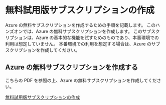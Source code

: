 # 無料試用版サブスクリプションの作成​
Azure の無料サブスクリプションを作成するための手順を記載します。
このハンズオンでは、Azure の無料サブスクリプションを作成します。
このサブスクリプションは、Azure の基本的な機能を試すためのものであり、本番環境での利用は想定していません。
本番環境での利用を想定する場合は、Azure のサブスクリプションを作成してください。

## Azure の無料サブスクリプションを作成する
こちらの PDF を参照の上、Azure の無料サブスクリプションを作成してください。

[無料試用版サブスクリプションの作成](https://github.com/t2isogai/DefenderForCloudHandsOn/blob/main/pdf/SMB_Azure%E7%84%A1%E6%96%99%E8%A9%A6%E7%94%A8%E7%89%88%E5%8F%96%E5%BE%97%E6%89%8B%E9%A0%86.pdf)
